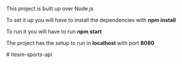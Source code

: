 <p> This project is built up over Node.js </p>
<p> To set it up you will have to install the dependencies with <strong> npm install </strong></p>
<p> To run it you will have to run <strong> npm start </strong> </p>
<p> The project has the setup to run in <strong>localhost </strong> with port <strong>8080</strong></p># itesm-sports-api
